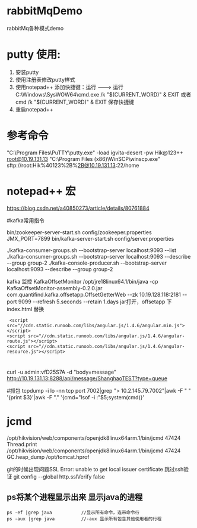 # rabbitMqDemo
rabbitMq各种模式demo

# putty 使用:
1. 安装putty
2. 使用注册表修改putty样式
3. 使用notepad++ 添加快捷键：运行 ---> 运行 C:\Windows\SysWOW64\cmd.exe /k "$(CURRENT_WORD)" & EXIT 或者 cmd /k "$(CURRENT_WORD)" & EXIT 保存快捷键
4. 重启notepad++

# 参考命令
"C:\Program Files\PuTTY\putty.exe" -load igvita-desert -pw Hik@123++ root@10.19.131.13 
"C:\Program Files (x86)\WinSCP\winscp.exe" sftp://root:Hik%40123%2B%2B@10.19.131.13:22/home 

# notepad++ 宏
https://blog.csdn.net/a40850273/article/details/80761884


#kafka常用指令
 
 bin/zookeeper-server-start.sh config/zookeeper.properties
 JMX_PORT=7899 bin/kafka-server-start.sh config/server.properties
 
 ./kafka-consumer-groups.sh --bootstrap-server localhost:9093 --list
 ./kafka-consumer-groups.sh --bootstrap-server localhost:9093 --describe --group group-2
 ./kafka-console-producer.sh --bootstrap-server localhost:9093 --describe --group group-2
 
 kafka 监控 KafkaOffsetMonitor
 /opt/jre18linux64.1/bin/java -cp KafkaOffsetMonitor-assembly-0.2.0.jar com.quantifind.kafka.offsetapp.OffsetGetterWeb --zk 10.19.128.118:2181 --port 9099  --refresh 5.seconds --retain 1.days
 jar打开，offsetapp 下index.html 替换
 
     <script src="//cdn.static.runoob.com/libs/angular.js/1.4.6/angular.min.js"></script>
 	<script src="//cdn.static.runoob.com/libs/angular.js/1.4.6/angular-route.js"></script>
 	<script src="//cdn.static.runoob.com/libs/angular.js/1.4.6/angular-resource.js"></script>
 	
#
curl -u admin:vfD25S7A -d "body=message" http://10.19.131.13:8288/api/message/ShanghaoTEST?type=queue

#抓包
 tcpdump -i lo -nn tcp port 7002|grep "> 10.2.145.79.7002"|awk -F " " '{print $3}'|awk -F "." '{cmd="lsof -i :"$5;system(cmd)}'
 
 
 # jcmd
 /opt/hikvision/web/components/openjdk8linux64arm.1/bin/jcmd  47424 Thread.print 
 /opt/hikvision/web/components/openjdk8linux64arm.1/bin/jcmd  47424 GC.heap_dump /opt/tomcat.hprof
 
 git的时候出现问题SSL Error: unable to get local issuer certificate
 跳过ssh验证
 git config --global http.sslVerify false
 
 ## ps将某个进程显示出来 显示java的进程
    ps -ef |grep java			//显示所有命令，连带命令行
    ps -aux |grep java       	//-aux 显示所有包含其他使用者的行程 	